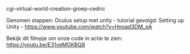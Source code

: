 cgi-virtual-world-creation-groep-cedric

Genomen stappen:
  Oculus setup met unity - tutorial gevolgd:
  Setting up Unity - https://www.youtube.com/watch?v=Hnoad3DM_pA 
  
Bekijk dit filmpje om onze code in actie te zien:
https://youtu.be/E31veMGKBQ8
